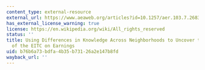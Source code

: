 ```yaml
---
content_type: external-resource
external_url: https://www.aeaweb.org/articles?id=10.1257/aer.103.7.2683
has_external_license_warning: true
license: https://en.wikipedia.org/wiki/All_rights_reserved
status: ''
title: Using Differences in Knowledge Across Neighborhoods to Uncover the Impacts
  of the EITC on Earnings
uid: b76b6a73-bdfa-4b35-b731-26a2e147b8fd
wayback_url: ''
---
```

